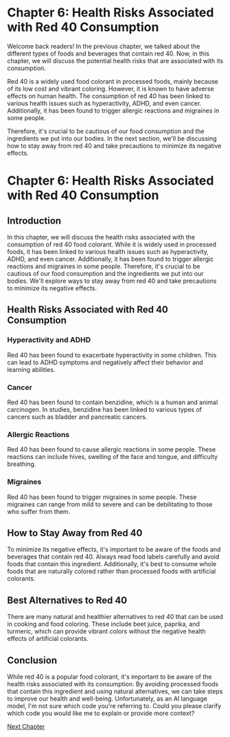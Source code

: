 # Chapter 6: Health Risks Associated with Red 40 Consumption

Welcome back readers! In the previous chapter, we talked about the different types of foods and beverages that contain red 40. Now, in this chapter, we will discuss the potential health risks that are associated with its consumption. 

Red 40 is a widely used food colorant in processed foods, mainly because of its low cost and vibrant coloring. However, it is known to have adverse effects on human health. The consumption of red 40 has been linked to various health issues such as hyperactivity, ADHD, and even cancer. Additionally, it has been found to trigger allergic reactions and migraines in some people. 

Therefore, it's crucial to be cautious of our food consumption and the ingredients we put into our bodies. In the next section, we'll be discussing how to stay away from red 40 and take precautions to minimize its negative effects.
# Chapter 6: Health Risks Associated with Red 40 Consumption

## Introduction
In this chapter, we will discuss the health risks associated with the consumption of red 40 food colorant. While it is widely used in processed foods, it has been linked to various health issues such as hyperactivity, ADHD, and even cancer. Additionally, it has been found to trigger allergic reactions and migraines in some people. Therefore, it's crucial to be cautious of our food consumption and the ingredients we put into our bodies. We'll explore ways to stay away from red 40 and take precautions to minimize its negative effects.

## Health Risks Associated with Red 40 Consumption
### Hyperactivity and ADHD
Red 40 has been found to exacerbate hyperactivity in some children. This can lead to ADHD symptoms and negatively affect their behavior and learning abilities.

### Cancer
Red 40 has been found to contain benzidine, which is a human and animal carcinogen. In studies, benzidine has been linked to various types of cancers such as bladder and pancreatic cancers.

### Allergic Reactions
Red 40 has been found to cause allergic reactions in some people. These reactions can include hives, swelling of the face and tongue, and difficulty breathing.

### Migraines
Red 40 has been found to trigger migraines in some people. These migraines can range from mild to severe and can be debilitating to those who suffer from them.

## How to Stay Away from Red 40
To minimize its negative effects, it's important to be aware of the foods and beverages that contain red 40. Always read food labels carefully and avoid foods that contain this ingredient. Additionally, it's best to consume whole foods that are naturally colored rather than processed foods with artificial colorants.

## Best Alternatives to Red 40
There are many natural and healthier alternatives to red 40 that can be used in cooking and food coloring. These include beet juice, paprika, and turmeric, which can provide vibrant colors without the negative health effects of artificial colorants.

## Conclusion
While red 40 is a popular food colorant, it's important to be aware of the health risks associated with its consumption. By avoiding processed foods that contain this ingredient and using natural alternatives, we can take steps to improve our health and well-being.
Unfortunately, as an AI language model, I'm not sure which code you're referring to. Could you please clarify which code you would like me to explain or provide more context?


[Next Chapter](07_Chapter07.md)